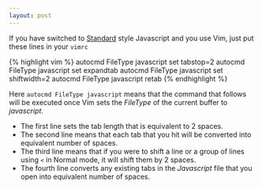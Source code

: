 ```yaml
---
layout: post
---
```

If you have switched to [Standard](http://github.com/feross/standard) style Javascript and you use Vim, just put these lines in your `vimrc`

{% highlight vim %}
autocmd FileType javascript set tabstop=2
autocmd FileType javascript set expandtab
autocmd FileType javascript set shiftwidth=2
autocmd FileType javascript retab
{% endhighlight %}

Here `autocmd FileType javascript` means that the command that follows will be executed once Vim sets the *FileType* of the current buffer to *javascript*.

* The first line sets the tab length that is equivalent to 2 spaces.
* The second line means that each tab that you hit will be converted into equivalent number of spaces.
* The third line means that if you were to shift a line or a group of lines using `<` in Normal mode, it will shift them by 2 spaces.
* The fourth line converts any existing tabs in the *Javascript* file that you open into equivalent number of spaces.
